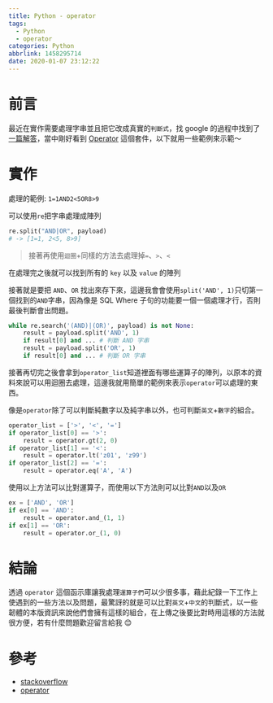 ```yaml
---
title: Python - operator
tags:
  - Python
  - operator
categories: Python
abbrlink: 1458295714
date: 2020-01-07 23:12:22
---
```


# 前言

最近在實作需要處理字串並且把它改成真實的`判斷式`，找 google 的過程中找到了[一篇解答](https://stackoverflow.com/questions/1740726/turn-string-into-operator)，當中剛好看到 [Operator](https://docs.python.org/3/library/operator.html) 這個套件，以下就用一些範例來示範～

# 實作

處理的範例: `1=1AND2<5OR8>9`

可以使用`re`把字串處理成陣列

```python
re.split("AND|OR", payload)
# -> [1=1, 2<5, 8>9]
```

> 接著再使用`迴圈`+同樣的方法去處理掉`=`、`>`、`<`

在處理完之後就可以找到所有的 `key` 以及 `value` 的陣列

接著就是要把 `AND`、`OR` 找出來存下來，這邊我會會使用`split('AND', 1)`只切第一個找到的`AND`字串，因為像是 SQL Where 子句的功能要一個一個處理才行，否則最後判斷會出問題。

```python
while re.search('(AND)|(OR)', payload) is not None:
    result = payload.split('AND', 1)
    if result[0] and ... # 判斷 AND 字串
    result = payload.split('OR', 1)
    if result[0] and ... # 判斷 OR 字串
```

接著再切完之後會拿到`operator_list`知道裡面有哪些運算子的陣列，以原本的資料來說可以用迴圈去處理，這邊我就用簡單的範例來表示`operator`可以處理的東西。

像是`operator`除了可以判斷純數字以及純字串以外，也可判斷`英文`+`數字`的組合。

```python
operator_list = ['>', '<', '=']
if operator_list[0] == '>':
    result = operator.gt(2, 0)
if operator_list[1] == '<':
    result = operator.lt('z01', 'z99')
if operator_list[2] == '=':
    result = operator.eq('A', 'A')
```

使用以上方法可以比對運算子，而使用以下方法則可以比對`AND`以及`OR`

```python
ex = ['AND', 'OR']
if ex[0] == 'AND':
    result = operator.and_(1, 1)
if ex[1] == 'OR':
    result = operator.or_(1, 0)
```

# 結論

透過 `operator` 這個函示庫讓我處理`運算子們`可以少很多事，藉此紀錄一下工作上使遇到的一些方法以及問題，最驚訝的就是可以比對`英文`+`中文`的判斷式，以一些韌體的本版資訊來說他們會擁有這樣的組合，在上傳之後要比對時用這樣的方法就很方便，若有什麼問題歡迎留言給我 😊

# 參考

- [stackoverflow](https://stackoverflow.com/questions/1740726/turn-string-into-operator)
- [operator](https://docs.python.org/3/library/operator.html)
